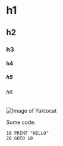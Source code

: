 # h1
## h2
### h3
#### h4
##### h5
###### h6

![Image of Yaktocat](https://octodex.github.com/images/yaktocat.png)

Some code:
```
10 PRINT "HELLO"
20 GOTO 10
```
